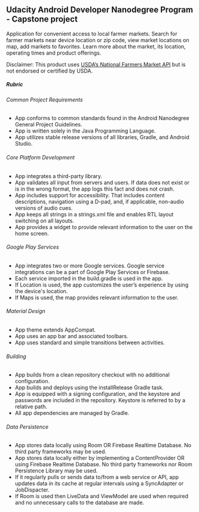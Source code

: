 <h2>Udacity Android Developer Nanodegree Program - Capstone project</h2>
Application for convenient access to local farmer markets. Search for farmer markets near device location or zip code, view market locations on map, add markets to favorites. Learn more about the market, its location, operating times and product offerings.

Disclaimer:
This product uses [USDA’s National Farmers Market API](https://search.ams.usda.gov/farmersmarkets/v1/svcdesc.html) but is not endorsed or certified by USDA.

<h5>Rubric</h5>
<h6>Common Project Requirements</h6>

  - App conforms to common standards found in the Android Nanodegree General Project Guidelines.
  - App is written solely in the Java Programming Language.
  - App utilizes stable release versions of all libraries, Gradle, and Android Studio.
  
<h6>Core Platform Development</h6>

  - App integrates a third-party library.
  - App validates all input from servers and users. If data does not exist or is in the wrong format, the app logs this fact    and does not crash.
  - App includes support for accessibility. That includes content descriptions, navigation using a D-pad, and, if applicable, non-audio versions of audio cues.
  - App keeps all strings in a strings.xml file and enables RTL layout switching on all layouts.
  - App provides a widget to provide relevant information to the user on the home screen.
  
<h6>Google Play Services</h6>

  - App integrates two or more Google services. Google service integrations can be a part of Google Play Services or Firebase.
  - Each service imported in the build.gradle is used in the app.
  - If Location is used, the app customizes the user’s experience by using the device's location.
  - If Maps is used, the map provides relevant information to the user.
  
<h6>Material Design</h6>

  - App theme extends AppCompat.
  - App uses an app bar and associated toolbars.
  - App uses standard and simple transitions between activities.

<h6>Building</h6>

  - App builds from a clean repository checkout with no additional configuration.
  - App builds and deploys using the installRelease Gradle task.
  - App is equipped with a signing configuration, and the keystore and passwords are included in the repository. Keystore is referred to by a relative path.
  - All app dependencies are managed by Gradle.
  
<h6>Data Persistence</h6>

  - App stores data locally using Room OR Firebase Realtime Database. No third party frameworks may be used.
  - App stores data locally either by implementing a ContentProvider OR using Firebase Realtime Database. No third party frameworks nor Room Persistence Library may be used.
  - If it regularly pulls or sends data to/from a web service or API, app updates data in its cache at regular intervals using a SyncAdapter or JobDispacter.
  - If Room is used then LiveData and ViewModel are used when required and no unnecessary calls to the database are made.
